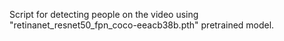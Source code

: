 Script for detecting people on the video using "retinanet_resnet50_fpn_coco-eeacb38b.pth" pretrained model.
